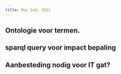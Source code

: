 ```yaml
---
title: May 2nd, 2021
---
```


## Ontologie voor termen.
## sparql query voor impact bepaling
## Aanbesteding nodig voor IT gat?
